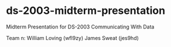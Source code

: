 # ds-2003-midterm-presentation
Midterm Presentation for DS-2003 Communicating With Data 

Team n: 
William Loving (wfl9zy)
James Sweat (jes9hd)
